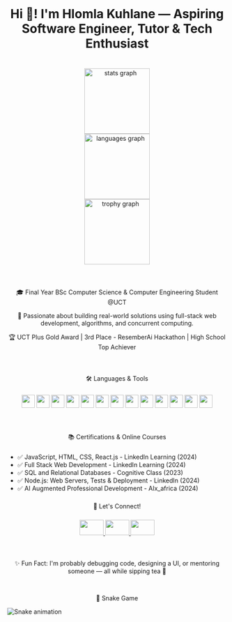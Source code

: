 <br clear="both">

<h1 align="center">Hi 👋! I'm Hlomla Kuhlane — Aspiring Software Engineer, Tutor & Tech Enthusiast</h1>

###

<br clear="both">

<div align="center">
  <img src="https://github-readme-stats.vercel.app/api?username=HlomlaKuhlane&hide_title=false&hide_rank=false&show_icons=true&include_all_commits=true&count_private=true&theme=dracula&locale=en&hide_border=false" height="150" alt="stats graph" />
  <br>
  <img src="https://github-readme-stats.vercel.app/api/top-langs?username=HlomlaKuhlane&layout=compact&langs_count=10&theme=dracula&hide_border=false" height="150" alt="languages graph" />
  <br>
  <img src="https://github-profile-trophy.vercel.app?username=HlomlaKuhlane&theme=dracula&row=1&margin-w=10&margin-h=10" height="150" alt="trophy graph" />
</div>

###

<br clear="both">

<p align="center">🎓 Final Year BSc Computer Science & Computer Engineering Student @UCT</p>

<p align="center">💼 Passionate about building real-world solutions using full-stack web development, algorithms, and concurrent computing.</p>

<p align="center">🏆 UCT Plus Gold Award | 3rd Place - ResemberAi Hackathon | High School Top Achiever</p>

###

<br clear="both">

<p align="center">🛠️ Languages & Tools</p>

###

<div align="center">
  <img src="https://cdn.jsdelivr.net/gh/devicons/devicon/icons/java/java-original.svg" height="30" />
  <img src="https://cdn.jsdelivr.net/gh/devicons/devicon/icons/python/python-original.svg" height="30" />
  <img src="https://cdn.jsdelivr.net/gh/devicons/devicon/icons/javascript/javascript-original.svg" height="30" />
  <img src="https://cdn.jsdelivr.net/gh/devicons/devicon/icons/html5/html5-original.svg" height="30" />
  <img src="https://cdn.jsdelivr.net/gh/devicons/devicon/icons/css3/css3-original.svg" height="30" />
  <img src="https://cdn.jsdelivr.net/gh/devicons/devicon/icons/c/c-original.svg" height="30" />
  <img src="https://cdn.jsdelivr.net/gh/devicons/devicon/icons/cplusplus/cplusplus-original.svg" height="30" />
  <img src="https://cdn.jsdelivr.net/gh/devicons/devicon/icons/mysql/mysql-original.svg" height="30" />
  <img src="https://cdn.jsdelivr.net/gh/devicons/devicon/icons/git/git-original.svg" height="30" />
  <img src="https://cdn.jsdelivr.net/gh/devicons/devicon/icons/react/react-original.svg" height="30" />
  <img src="https://cdn.jsdelivr.net/gh/devicons/devicon/icons/nodejs/nodejs-original.svg" height="30" />
  <img src="https://cdn.jsdelivr.net/gh/devicons/devicon/icons/express/express-original.svg" height="30" />
  <img src="https://cdn.jsdelivr.net/gh/devicons/devicon/icons/vscode/vscode-original.svg" height="30" />
</div>

###

<br clear="both">

<p align="center">📚 Certifications & Online Courses</p>

###

<ul>
  <li>✅ JavaScript, HTML, CSS, React.js - LinkedIn Learning (2024)</li>
  <li>✅ Full Stack Web Development - LinkedIn Learning (2024)</li>
  <li>✅ SQL and Relational Databases - Cognitive Class (2023)</li>
  <li>✅ Node.js: Web Servers, Tests & Deployment - LinkedIn (2024)</li>
  <li>✅ AI Augmented Professional Development - AIx_africa (2024)</li>
</ul>

###

<p align="center">🤝 Let's Connect!</p>

###

<div align="center">
  <a href="https://www.linkedin.com/in/hlomla-kuhlane" target="_blank">
    <img src="https://raw.githubusercontent.com/maurodesouza/profile-readme-generator/master/src/assets/icons/social/linkedin/default.svg" width="55" height="35" />
  </a>
  <a href="mailto:hlomlakuhlane@gmail.com" target="_blank">
    <img src="https://raw.githubusercontent.com/maurodesouza/profile-readme-generator/master/src/assets/icons/social/gmail/default.svg" width="55" height="35" />
  </a>
  <a href="https://github.com/HlomlaKuhlane" target="_blank">
    <img src="https://cdn.jsdelivr.net/gh/devicons/devicon/icons/github/github-original.svg" width="55" height="35" />
  </a>
</div>

###

<br clear="both">

<p align="center">✨ Fun Fact: I'm probably debugging code, designing a UI, or mentoring someone — all while sipping tea 🍵</p>

<br clear="both">

<p align="center">🐍 Snake Game</p>

<img src="https://raw.githubusercontent.com/HlomlaKuhlane/HlomlaKuhlane/output/snake.svg" alt="Snake animation" />


